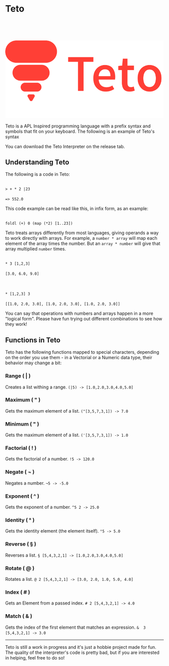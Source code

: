 
# Teto
<br>
<br>
<br>


![Tetolang Logo](teto_logo_texto.png)

Teto is a APL Inspired programming language with a prefix syntax and symbols that fit on your keyboard. The following is an example of Teto's syntax

You can download the Teto Interpreter on the release tab.

  

## Understanding Teto

The following is a code in Teto:

```

> + * 2 |23

=> 552.0

```

This code example can be read like this, in infix form, as an example:

```

foldl (+) 0 (map (*2) [1..23])

```

Teto treats arrays differently from most languages, giving operands a way to work directly with arrays. For example, a `number * array` will map each element of the array times the number. But an `array * number` will give that array multiplied `number` times.

```

* 3 [1,2,3]

[3.0, 6.0, 9.0]

  

* [1,2,3] 3

[[1.0, 2.0, 3.0], [1.0, 2.0, 3.0], [1.0, 2.0, 3.0]]

```

You can say that operations with numbers and arrays happen in a more "logical form". Please have fun trying out different combinations to see how they work!

  

## Functions in Teto

Teto has the following functions mapped to special characters, depending on the order you use them - in a Vectorial or a Numeric data type, their behavior may change a bit:

###  Range ( | )
Creates a list withing a range. 
`(|5) -> [1.0,2.0,3.0,4.0,5.0]`

###  Maximum ( " )
Gets the maximum element of a list.
`("[3,5,7,3,1]) -> 7.0`

###  Minimum ( " )
Gets the maximum element of a list.
`('[3,5,7,3,1]) -> 1.0`

###  Factorial ( ! )
Gets the factorial of a number.
`!5 -> 120.0`

###  Negate ( ¬ )
Negates a number.
`¬5 -> -5.0`

###  Exponent ( ^ )
Gets the exponent of a number.
`^5 2 -> 25.0`

###  Identity ( ° )
Gets the identity element (the element itself).
`°5 -> 5.0`

###  Reverse ( § )
Reverses a list.
`§ [5,4,3,2,1] -> [1.0,2.0,3.0,4.0,5.0]`

###  Rotate ( @ )
Rotates a list.
`@ 2 [5,4,3,2,1] -> [3.0, 2.0, 1.0, 5.0, 4.0]`

###  Index ( # )
Gets an Element from a passed index.
`# 2 [5,4,3,2,1] -> 4.0`

###  Match ( & )
Gets the index of the first element that matches an expression.
`&  3 [5,4,3,2,1] -> 3.0`

___
Teto is still a work in progress and it's just a hobbie project made for fun. The quality of the interpreter's code is pretty bad, but if you are interested in helping, feel free to do so!
